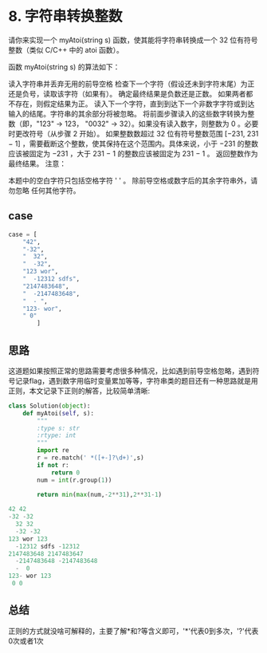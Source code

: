 # 8. 字符串转换整数

请你来实现一个 myAtoi(string s) 函数，使其能将字符串转换成一个 32 位有符号整数（类似 C/C++ 中的 atoi 函数）。

函数 myAtoi(string s) 的算法如下：

读入字符串并丢弃无用的前导空格
检查下一个字符（假设还未到字符末尾）为正还是负号，读取该字符（如果有）。 确定最终结果是负数还是正数。 如果两者都不存在，则假定结果为正。
读入下一个字符，直到到达下一个非数字字符或到达输入的结尾。字符串的其余部分将被忽略。
将前面步骤读入的这些数字转换为整数（即，"123" -> 123， "0032" -> 32）。如果没有读入数字，则整数为 0 。必要时更改符号（从步骤 2 开始）。
如果整数数超过 32 位有符号整数范围 [−231,  231 − 1] ，需要截断这个整数，使其保持在这个范围内。具体来说，小于 −231 的整数应该被固定为 −231 ，大于 231 − 1 的整数应该被固定为 231 − 1 。
返回整数作为最终结果。
注意：

本题中的空白字符只包括空格字符 ' ' 。
除前导空格或数字后的其余字符串外，请勿忽略 任何其他字符。

## case

```python
case = [
    "42",
    "-32",
    "  32",
    "  -32",
    "123 wor",
    "  -12312 sdfs",
    "2147483648",
    "  -2147483648",
    "  - ",
    "123- wor",
    " 0"
        ]
```



## 思路

这道题如果按照正常的思路需要考虑很多种情况，比如遇到前导空格忽略，遇到符号记录flag，遇到数字用临时变量累加等等，字符串类的题目还有一种思路就是用正则，本文记录下正则的解答，比较简单清晰:

```python
class Solution(object):
    def myAtoi(self, s):
        """
        :type s: str
        :rtype: int
        """
        import re 
        r = re.match(' *([+-]?\d+)',s)
        if not r:
            return 0
        num = int(r.group(1))
        
        return min(max(num,-2**31),2**31-1)
```

```python
42 42
-32 -32
  32 32
  -32 -32
123 wor 123
  -12312 sdfs -12312
2147483648 2147483647
  -2147483648 -2147483648
  -  0
123- wor 123
 0 0
```



## 总结

正则的方式就没啥可解释的，主要了解*和?等含义即可，'\*'代表0到多次，'?'代表0次或者1次

